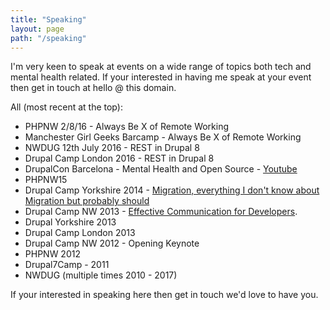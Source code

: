 ```yaml
---
title: "Speaking"
layout: page
path: "/speaking"
---
```

I'm very keen to speak at events on a wide range of topics both tech and mental health related. If your interested in having me speak at your event then get in touch at hello @ this domain.

All (most recent at the top):

* PHPNW 2/8/16 - Always Be X of Remote Working
* Manchester Girl Geeks Barcamp - Always Be X of Remote Working
* NWDUG 12th July 2016 - REST in Drupal 8
* Drupal Camp London 2016 - REST in Drupal 8
* DrupalCon Barcelona - Mental Health and Open Source - [Youtube](https://youtu.be/TdEVaOjL20s?t=2925)
* PHPNW15
* Drupal Camp Yorkshire 2014 - [Migration, everything I don't know about Migration but probably should](https://speakerdeck.com/mikebell/migration-everything-i-dont-know-about-migration-but-probably-should)
* Drupal Camp NW 2013 - [Effective Communication for Developers](https://speakerdeck.com/mikebell/effective-communication-for-developers).
* Drupal Yorkshire 2013
* Drupal Camp London 2013
* Drupal Camp NW 2012 - Opening Keynote
* PHPNW 2012
* Drupal7Camp - 2011
* NWDUG (multiple times 2010 - 2017)

If your interested in speaking here then get in touch we'd love to have you.
